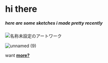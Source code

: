 # hi there 
##### here are some sketches i made pretty recently
![名称未設定のアートワーク](https://user-images.githubusercontent.com/56006483/135513061-3a405de8-b15a-42a9-9d13-1575227e79e2.jpg)


![unnamed (9)](https://user-images.githubusercontent.com/56006483/135389515-0cb50a83-b2f0-4fac-8ddb-2265d7439570.png)

want [**more?**](definitelynotascammer/https:/github.com/kpandya682/anotherpage.md)

